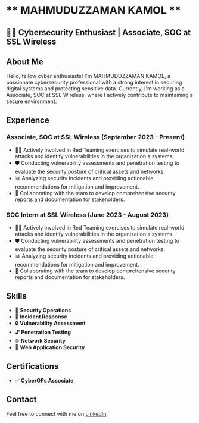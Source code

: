 # ** MAHMUDUZZAMAN KAMOL **
## 👨‍💻 Cybersecurity Enthusiast | Associate, SOC at SSL Wireless

## About Me

Hello, fellow cyber enthusiasts! I'm MAHMUDUZZAMAN KAMOL, a passionate cybersecurity professional with a strong interest in securing digital systems and protecting sensitive data. Currently, I'm working as a Associate, SOC at SSL Wireless, where I actively contribute to maintaining a secure environment.

## Experience

### Associate, SOC at SSL Wireless (September 2023 - Present)

- 🕵️‍♂️ Actively involved in Red Teaming exercises to simulate real-world attacks and identify vulnerabilities in the organization's systems.
- 🛡️ Conducting vulnerability assessments and penetration testing to evaluate the security posture of critical assets and networks.
- 📊 Analyzing security incidents and providing actionable recommendations for mitigation and improvement.
- 📝 Collaborating with the team to develop comprehensive security reports and documentation for stakeholders.
  
### SOC Intern at SSL Wireless (June 2023 - August 2023)

- 🕵️‍♂️ Actively involved in Red Teaming exercises to simulate real-world attacks and identify vulnerabilities in the organization's systems.
- 🛡️ Conducting vulnerability assessments and penetration testing to evaluate the security posture of critical assets and networks.
- 📊 Analyzing security incidents and providing actionable recommendations for mitigation and improvement.
- 📝 Collaborating with the team to develop comprehensive security reports and documentation for stakeholders.

## Skills

- 💂 **Security Operations**
- 🚨 **Incident Response**
- 🔒 **Vulnerability Assessment**
- 🔓 **Penetration Testing**
- 🌐 **Network Security**
- 🔐 **Web Application Security**

## Certifications

- ✅ **CyberOPs Associate**

## Contact

Feel free to connect with me on [LinkedIn](https://www.linkedin.com/in/mahmud0x/).
